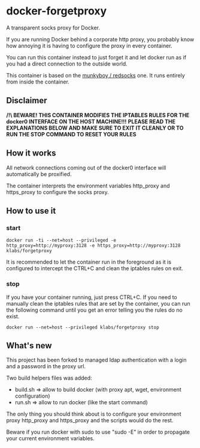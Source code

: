 # docker-forgetproxy

A transparent socks proxy for Docker.

If you are running Docker behind a corporate http proxy, you probably know how annoying it is
having to configure the proxy in every container.

You can run this container instead to just forget it and let docker run as if you had a direct connection
to the outside world.

This container is based on the [munkyboy / redsocks](https://registry.hub.docker.com/u/munkyboy/redsocks/) one.
It runs entirely from inside the container.


## Disclaimer 

**/!\ BEWARE! THIS CONTAINER MODIFIES THE IPTABLES RULES FOR THE docker0 INTERFACE ON THE HOST MACHINE!!!**
**PLEASE READ THE EXPLANATIONS BELOW AND MAKE SURE TO EXIT IT CLEANLY OR TO RUN THE STOP COMMAND TO RESET YOUR RULES**


## How it works

All network connections coming out of the docker0 interface will automatically be proxified.

The container  interprets the environment variables http_proxy and https_proxy to configure the socks proxy. 


## How to use it

### start

    docker run -ti --net=host --privileged -e http_proxy=http://myproxy:3128 -e https_proxy=http://myproxy:3128 klabs/forgetproxy

It is recommended to let the container run in the foreground as it is configured to intercept the CTRL+C and clean
the iptables rules on exit.

### stop

If you have your container running, just press CTRL+C.
If you need to manually clean the iptables rules that are set by the container, you can run the following command
until you get an error telling you the rules do no exist.

    docker run --net=host --privileged klabs/forgetproxy stop

## What's new

This project has been forked to managed ldap authentication with a login and a password in the proxy url.

Two build helpers files was added:
 * build.sh => allow to build docker (with proxy apt, wget, environment configuration)
 * run.sh => allow to run docker (like the start command)

The only thing you should think about is to configure your environment proxy http_proxy and https_proxy and the scripts would do the rest.

Beware if you run docker with sudo to use "sudo -E" in order to propagate your current environment variables.
 

